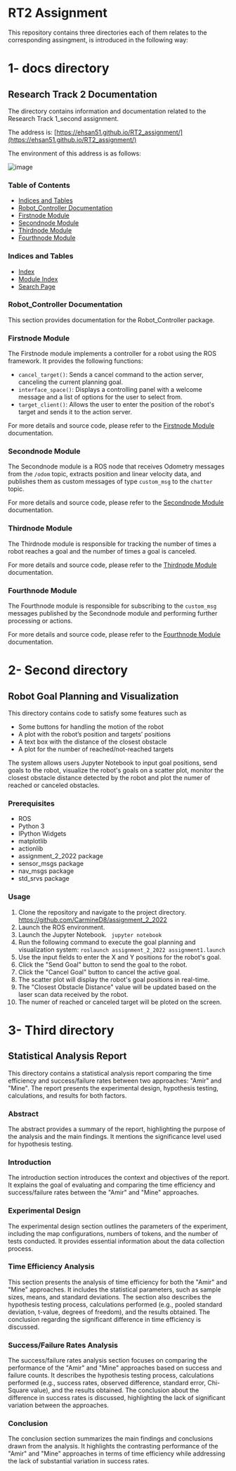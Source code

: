 # **RT2 Assignment** 
This repository contains three directories each of them relates to the corresponding assingment, is introduced in the following way:
# 1- docs directory

## Research Track 2 Documentation
The directory contains information and documentation related to the Research Track 1_second assignment.

The address is: [https://ehsan51.github.io/RT2_assignment/](https://ehsan51.github.io/RT2_assignment/)

The environment of this address is as follows:

![image](https://github.com/ehsan51/RT2_assignment/assets/52650110/ae122c91-e37c-4e33-9063-df2792e08808)


### Table of Contents
- [Indices and Tables](#indices-and-tables)
- [Robot_Controller Documentation](#robot-controller-documentation)
- [Firstnode Module](#module-scriptsfirstnode)
- [Secondnode Module](#module-scriptssecondnode)
- [Thirdnode Module](#module-scriptsthirdnode)
- [Fourthnode Module](#module-scriptsfourthnode)

### Indices and Tables
- [Index](genindex.html)
- [Module Index](py-modindex.html)
- [Search Page](search.html)

### Robot_Controller Documentation
This section provides documentation for the Robot_Controller package.

### Firstnode Module
The Firstnode module implements a controller for a robot using the ROS framework. It provides the following functions:
- `cancel_target()`: Sends a cancel command to the action server, canceling the current planning goal.
- `interface_space()`: Displays a controlling panel with a welcome message and a list of options for the user to select from.
- `target_client()`: Allows the user to enter the position of the robot's target and sends it to the action server.

For more details and source code, please refer to the [Firstnode Module](#module-scriptsfirstnode) documentation.

### Secondnode Module
The Secondnode module is a ROS node that receives Odometry messages from the `/odom` topic, extracts position and linear velocity data, and publishes them as custom messages of type `custom_msg` to the `chatter` topic.

For more details and source code, please refer to the [Secondnode Module](#module-scriptssecondnode) documentation.

### Thirdnode Module
The Thirdnode module is responsible for tracking the number of times a robot reaches a goal and the number of times a goal is canceled.

For more details and source code, please refer to the [Thirdnode Module](#module-scriptsthirdnode) documentation.

### Fourthnode Module
The Fourthnode module is responsible for subscribing to the `custom_msg` messages published by the Secondnode module and performing further processing or actions.

For more details and source code, please refer to the [Fourthnode Module](#module-scriptsfourthnode) documentation.

# 2- Second directory
## Robot Goal Planning and Visualization
This directory contains code to satisfy some features such as
-  Some buttons for handling the motion of the robot
-  A plot with the robot’s position and targets’ positions
-  A text box with the distance of the closest obstacle
-  A plot for the number of reached/not-reached targets

The system allows users Jupyter Notebook to input goal positions, send goals to the robot, visualize the robot's goals on a scatter plot, monitor the closest obstacle distance detected by the robot and plot the numer of reached or canceled obstacles.

### Prerequisites

- ROS 
- Python 3
- IPython Widgets
- matplotlib
- actionlib
- assignment_2_2022 package
- sensor_msgs package
- nav_msgs package
- std_srvs package

### Usage

1. Clone the repository and navigate to the project directory.
     https://github.com/CarmineD8/assignment_2_2022 
3. Launch the ROS environment.
4. Launch the Jupyter Notebook.
     ``` jupyter notebook```
6. Run the following command to execute the goal planning and visualization system:
     ```roslaunch assignment_2_2022 assignment1.launch ```
6. Use the input fields to enter the X and Y positions for the robot's goal.
7. Click the "Send Goal" button to send the goal to the robot.
8. Click the "Cancel Goal" button to cancel the active goal.
9. The scatter plot will display the robot's goal positions in real-time.
10. The "Closest Obstacle Distance" value will be updated based on the laser scan data received by the robot.
11. The numer of reached or canceled target will be ploted on the screen.



# 3- Third directory
## Statistical Analysis Report

This directory contains a statistical analysis report comparing the time efficiency and success/failure rates between two approaches: "Amir" and "Mine". The report presents the experimental design, hypothesis testing, calculations, and results for both factors.

### Abstract

The abstract provides a summary of the report, highlighting the purpose of the analysis and the main findings. It mentions the significance level used for hypothesis testing.

### Introduction

The introduction section introduces the context and objectives of the report. It explains the goal of evaluating and comparing the time efficiency and success/failure rates between the "Amir" and "Mine" approaches.

### Experimental Design

The experimental design section outlines the parameters of the experiment, including the map configurations, numbers of tokens, and the number of tests conducted. It provides essential information about the data collection process.

### Time Efficiency Analysis

This section presents the analysis of time efficiency for both the "Amir" and "Mine" approaches. It includes the statistical parameters, such as sample sizes, means, and standard deviations. The section also describes the hypothesis testing process, calculations performed (e.g., pooled standard deviation, t-value, degrees of freedom), and the results obtained. The conclusion regarding the significant difference in time efficiency is discussed.

### Success/Failure Rates Analysis

The success/failure rates analysis section focuses on comparing the performance of the "Amir" and "Mine" approaches based on success and failure counts. It describes the hypothesis testing process, calculations performed (e.g., success rates, observed difference, standard error, Chi-Square value), and the results obtained. The conclusion about the difference in success rates is discussed, highlighting the lack of significant variation between the approaches.

### Conclusion

The conclusion section summarizes the main findings and conclusions drawn from the analysis. It highlights the contrasting performance of the "Amir" and "Mine" approaches in terms of time efficiency while addressing the lack of substantial variation in success rates.



